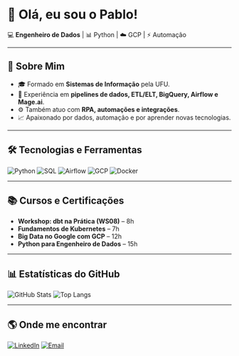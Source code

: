 # 👋 Olá, eu sou o Pablo!  

💻 **Engenheiro de Dados** | 📊 Python | ☁️ GCP | ⚡ Automação  

---

## 🚀 Sobre Mim
- 🎓 Formado em **Sistemas de Informação** pela UFU.  
- 🔭 Experiência em **pipelines de dados, ETL/ELT, BigQuery, Airflow e Mage.ai**.  
- ⚙️ Também atuo com **RPA, automações e integrações**.  
- 📈 Apaixonado por dados, automação e por aprender novas tecnologias.  

---

## 🛠️ Tecnologias e Ferramentas
![Python](https://img.shields.io/badge/-Python-3776AB?logo=python&logoColor=white&style=flat)
![SQL](https://img.shields.io/badge/-SQL-336791?logo=postgresql&logoColor=white&style=flat)
![Airflow](https://img.shields.io/badge/-Airflow-017CEE?logo=apache-airflow&logoColor=white&style=flat)
![GCP](https://img.shields.io/badge/-GCP-4285F4?logo=googlecloud&logoColor=white&style=flat)
![Docker](https://img.shields.io/badge/-Docker-2496ED?logo=docker&logoColor=white&style=flat)

---

## 📚 Cursos e Certificações
- **Workshop: dbt na Prática (WS08)** – 8h  
- **Fundamentos de Kubernetes** – 7h  
- **Big Data no Google com GCP** – 12h   
- **Python para Engenheiro de Dados** – 15h 

---

## 📊 Estatísticas do GitHub
![GitHub Stats](https://github-readme-stats.vercel.app/api?username=SEU-USUARIO&show_icons=true&theme=dracula)
![Top Langs](https://github-readme-stats.vercel.app/api/top-langs/?username=SEU-USUARIO&layout=compact&theme=dracula)

---

## 🌎 Onde me encontrar
[![LinkedIn](https://img.shields.io/badge/-LinkedIn-0A66C2?logo=linkedin&logoColor=white&style=flat)](https://www.linkedin.com/in/pablo-soares-dias-088455160/)
[![Email](https://img.shields.io/badge/-Email-D14836?logo=gmail&logoColor=white&style=flat)](pablosoaresd@gmail.com)
